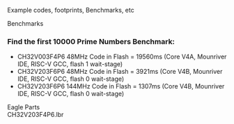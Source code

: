 Example codes, footprints, Benchmarks, etc

Benchmarks

### Find the first 10000 Prime Numbers Benchmark:
- CH32V003F4P6 48MHz Code in Flash = 19560ms (Core V4A, Mounriver IDE, RISC-V GCC, flash 1 wait-stage)
- CH32V203F6P6 48MHz Code in Flash = 3921ms (Core V4B, Mounriver IDE, RISC-V GCC, flash 0 wait-stage)
- CH32V203F6P6 144MHz Code in Flash = 1307ms (Core V4B, Mounriver IDE, RISC-V GCC, flash 0 wait-stage)

Eagle Parts <br/>
CH32V203F4P6.lbr
